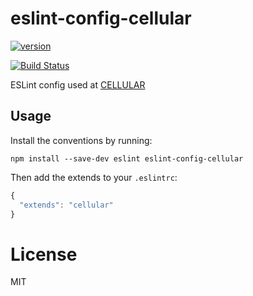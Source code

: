 # eslint-config-cellular

[![version](https://img.shields.io/npm/v/eslint-config-cellular.svg)](http://npm.im/eslint-config-cellular)

[![Build Status](https://travis-ci.org/fgnass/eslint-config-cellular.svg?branch=master)](https://travis-ci.org/fgnass/eslint-config-cellular)

ESLint config used at [CELLULAR](https://www.cellular.de)

## Usage

Install the conventions by running:

```
npm install --save-dev eslint eslint-config-cellular
```

Then add the extends to your `.eslintrc`:

```javascript
{
  "extends": "cellular"
}
```


# License

MIT